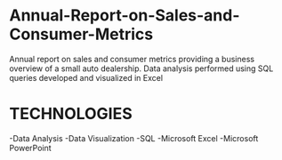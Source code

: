 # Annual-Report-on-Sales-and-Consumer-Metrics
Annual report on sales and consumer metrics providing a business overview of a small auto dealership. Data analysis performed using SQL queries developed and visualized in Excel

# TECHNOLOGIES

-Data Analysis -Data Visualization -SQL -Microsoft Excel -Microsoft PowerPoint

